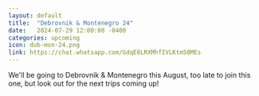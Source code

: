 ```yaml
---
layout: default
title:  "Debrovnik & Montenegro 24"
date:   2024-07-29 12:00:00 -0400
categories: upcoming
icon: dub-mon-24.png
link: https://chat.whatsapp.com/GdqE8LRXMhfIVLKtm50MEs
---
```

We'll be going to Debrovnik & Montenegro this August, too late to join this one, but look out for the next trips coming up!

